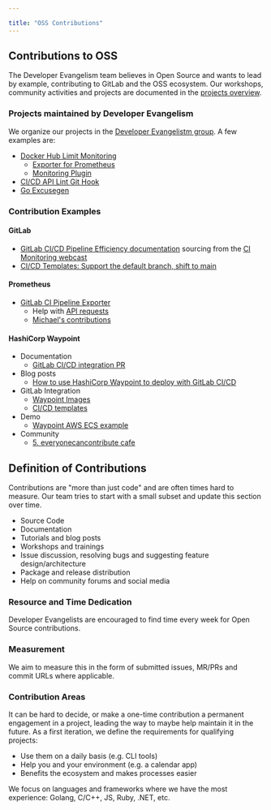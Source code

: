 ```yaml
---

title: "OSS Contributions"
---
```








## Contributions to OSS

The Developer Evangelism team believes in Open Source and wants to lead by example, contributing to GitLab and the OSS ecosystem. Our workshops, community activities and projects are documented in the [projects overview](/handbook/marketing/developer-relations/developer-evangelism/projects/).

### Projects maintained by Developer Evangelism

We organize our projects in the [Developer Evangelistm group](https://gitlab.com/gitlab-de). A few examples are:

* [Docker Hub Limit Monitoring](https://about.gitlab.com/blog/2020/11/18/docker-hub-rate-limit-monitoring/)
    * [Exporter for Prometheus](https://gitlab.com/gitlab-de/docker-hub-limit-exporter)
    * [Monitoring Plugin](https://gitlab.com/gitlab-de/check-docker-hub-limit)
* [CI/CD API Lint Git Hook](https://gitlab.com/gitlab-de/ci-cd-api-lint-hook)    
* [Go Excusegen](https://gitlab.com/gitlab-de/go-excusegen)

### Contribution Examples

#### GitLab

- [GitLab CI/CD Pipeline Efficiency documentation](https://docs.gitlab.com/ee/ci/pipelines/pipeline_efficiency.html) sourcing from the [CI Monitoring webcast](https://learn.gitlab.com/c/deep-monitoring-ci?x=fDT7Bl)
- [CI/CD Templates: Support the default branch, shift to main](https://gitlab.com/gitlab-org/gitlab/-/issues/324131)

#### Prometheus

- [GitLab CI Pipeline Exporter](https://github.com/mvisonneau/gitlab-ci-pipelines-exporter)
  - Help with [API requests](https://gitlab.com/gitlab-org/gitlab/-/issues/327919#note_555854856)
  - [Michael's contributions](https://github.com/mvisonneau/gitlab-ci-pipelines-exporter/pulls?q=is%3Apr+author%3Adnsmichi)

#### HashiCorp Waypoint

- Documentation
  - [GitLab CI/CD integration PR](https://github.com/hashicorp/waypoint/pull/492)
- Blog posts
  - [How to use HashiCorp Waypoint to deploy with GitLab CI/CD](https://about.gitlab.com/blog/2020/10/15/use-waypoint-to-deploy-with-gitlab-cicd/)
- GitLab Integration
  - [Waypoint Images](https://gitlab.com/gitlab-org/waypoint-images)
  - [CI/CD templates](https://gitlab.com/gitlab-org/gitlab/-/merge_requests/45314)
- Demo
  - [Waypoint AWS ECS example](https://gitlab.com/brendan-demo/waypoint)
- Community
  - [5. everyonecancontribute cafe](https://everyonecancontribute.com/post/2020-10-21-cafe-5-hashicorp-waypoint/)

## Definition of Contributions

Contributions are "more than just code" and are often times hard to measure. Our team tries to start with a small subset and update this section over time.

- Source Code
- Documentation
- Tutorials and blog posts
- Workshops and trainings
- Issue discussion, resolving bugs and suggesting feature design/architecture
- Package and release distribution
- Help on community forums and social media

### Resource and Time Dedication

Developer Evangelists are encouraged to find time every week for Open Source contributions. 

### Measurement

We aim to measure this in the form of submitted issues, MR/PRs and commit URLs where applicable. 

### Contribution Areas

It can be hard to decide, or make a one-time contribution a permanent engagement in a project, leading the way to maybe help maintain it in the future. As a first iteration, we define the requirements for qualifying projects:

- Use them on a daily basis (e.g. CLI tools)
- Help you and your environment (e.g. a calendar app)
- Benefits the ecosystem and makes processes easier

We focus on languages and frameworks where we have the most experience: Golang, C/C++, JS, Ruby, .NET, etc. 




